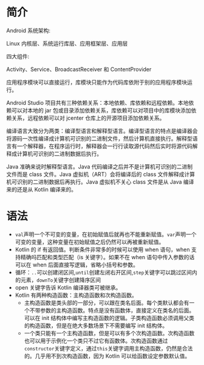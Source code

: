 # 简介

Android 系统架构:

Linux 内核层、系统运行库层、应用框架层、应用层

四大组件:

Activity、Service、BroadcastReceiver 和 ContentProvider

应用程序模块可以直接运行，库模块只能作为代码库依附于别的应用程序模块运行。

Android Studio 项目共有三种依赖关系：本地依赖、库依赖和远程依赖。本地依赖可以对本地的 jar 包或目录添加依赖关系，库依赖可以对项目中的库模块添加依赖关系，远程依赖可以对 jcenter 仓库上的开源项目添加依赖关系。

编译语言大致分为两类：编译型语言和解释型语言。编译型语言的特点是编译器会将源码一次性编译成计算机可识别的二进制文件，然后计算机直接执行。解释型语言有一个解释器，在程序运行时，解释器会一行行读取源代码然后实时将源代码解释成计算机可识别的二进制数据后执行。

Java 准确来说时解释型语言。Java 代码编译之后并不是计算机可识别的二进制文件而是 class 文件。Java 虚拟机（ART）会将编译后的 class 文件解释成计算机可识别的二进制数据后再执行。Java 虚拟机不关心 class 文件是从 Java 编译来的还是从 Kotlin 编译来的。

# 语法

- `val`声明一个不可变的变量，在初始赋值后就再也不能重新赋值。`var`声明一个可变的变量，这种变量在初始赋值之后仍然可以再被重新赋值。
- Kotlin 的 if 有返回值。判断条件非常多的时候可以使用 when 语句，when 支持精确吗匹配和类型匹配（is 关键字）。如果不在 when 语句中传入参数的话可以在 when 后面直接写逻辑，省略小括号和参数。
- 循环：`..`可以创建闭区间,`until`创建左闭右开区间,`step`关键字可以跳过区间内的元素，`downTo`关键字创建降序区间
- open 关键字告诉 Kotlin 编译器类可被继承。
- Kotlin 有两种构造函数：主构造函数和次构造函数。
  - 主构造函数是类头部的一部分，可以跟在类名后面。每个类默认都会有一个不带参数的主构造函数。特点是没有函数体，直接定义在类名的后面。可以在 init 结构体中编写主构造函数的逻辑。子类构造函数必须调用父类的构造函数，但是在绝大多数场景下不需要编写 init 结构体。
  - 一个类只能有一个主构造函数，但是可以有多个次构造函数。次构造函数也可以用于示例化一个类只不过它有函数体。次构造函数通过`constructor`关键字定义，通过`this`关键字调用主构造函数，仍然是合法的。几乎用不到次构造函数，因为 Kotlin 可以给函数设定参数默认值。
